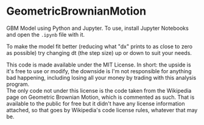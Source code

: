 # GeometricBrownianMotion
GBM Model using Python and Jupyter. To use, install Jupyter Notebooks and open the `.ipynb` file with it.

To make the model fit better (reducing what "dx" prints to as close to zero as possible) try changing dt (the step size) up or down to suit your needs.  

This code is made available under the MIT License. In short: the upside is it's free to use or modify, the downside is I'm not responsible for anything bad happening, including losing all your money by trading with this analysis program.  
The only code not under this license is the code taken from the Wikipedia page on Geometric Brownian Motion, which is commented as such. That is available to the public for free but it didn't have any license information attached, so that goes by Wikipedia's code license rules, whatever that may be.  
